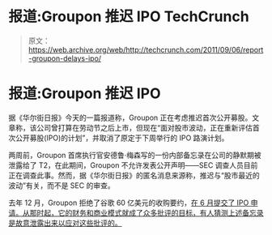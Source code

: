 # 报道:Groupon 推迟 IPO TechCrunch

> 原文：<https://web.archive.org/web/http://techcrunch.com/2011/09/06/report-groupon-delays-ipo/>

# 报道:Groupon 推迟 IPO

据《华尔街日报》今天的一篇报道称，Groupon 正在考虑推迟首次公开募股。文章称，该公司曾打算在劳动节之后上市，但现在“面对股市波动，正在重新评估首次公开募股(IPO)的计划”，并取消了原定于下周举行的 IPO 路演计划。

两周前，Groupon 首席执行官安德鲁·梅森写的一份内部备忘录在公司的静默期被泄露给了 T2，在此期间，Groupon 不允许发表公开声明——SEC 调查人员目前正在调查此事。然而，据《华尔街日报》的匿名消息来源称，推迟与“股市最近的波动”有关，而不是 SEC 的审查。

去年 12 月，Groupon 拒绝了谷歌 60 亿美元的收购要约，[在 6 月提交了 IPO 申请。从那时起，它的财务和商业模式就成了众多批评的目标，有人猜测上述备忘录是故意泄露出来以应对这些批评的。](https://web.archive.org/web/20230203124151/https://techcrunch.com/2011/06/02/groupon-files-for-ipo/)